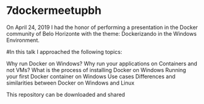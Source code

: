 # 7dockermeetupbh

On April 24, 2019 I had the honor of performing a presentation in the Docker community of Belo Horizonte with the theme: Dockerizando in the Windows Environment.

#In this talk I approached the following topics:

Why run Docker on Windows?
Why run your applications on Containers and not VMs?
What is the process of installing Docker on Windows
Running your first Docker container on Windows
Use cases
Differences and similarities between Docker on Windows and Linux

This repository can be downloaded and shared
